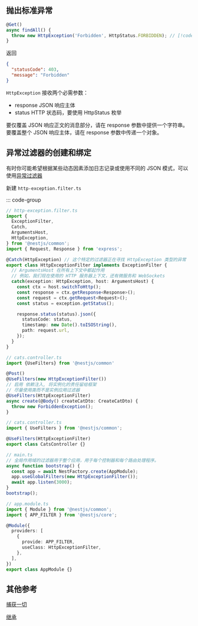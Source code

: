 ## 抛出标准异常

```ts
@Get()
async findAll() {
  throw new HttpException('Forbidden', HttpStatus.FORBIDDEN); // [!code focus]
}
```

返回

```json
{
  "statusCode": 403,
  "message": "Forbidden"
}
```

`HttpException` 接收两个必需参数：

- response JSON 响应主体
- status HTTP 状态码，要使用 HttpStatus 枚举

要仅覆盖 JSON 响应正文的消息部分，请在 response 参数中提供一个字符串。 要覆盖整个 JSON 响应主体，请在 response 参数中传递一个对象。

## 异常过滤器的创建和绑定

有时你可能希望根据某些动态因素添加日志记录或使用不同的 JSON 模式，可以使用[异常过滤器](https://nest.nodejs.cn/exception-filters#%E5%BC%82%E5%B8%B8%E8%BF%87%E6%BB%A4%E5%99%A8-1)

新建 `http-exception.filter.ts`

::: code-group

```ts [创建]{11}
// http-exception.filter.ts
import {
  ExceptionFilter,
  Catch,
  ArgumentsHost,
  HttpException,
} from '@nestjs/common';
import { Request, Response } from 'express';

@Catch(HttpException) // 这个特定的过滤器正在寻找 HttpException 类型的异常
export class HttpExceptionFilter implements ExceptionFilter {
  // ArgumentsHost 在所有上下文中都起作用
  // 例如，我们现在使用的 HTTP 服务器上下文，还有微服务和 WebSockets
  catch(exception: HttpException, host: ArgumentsHost) {
    const ctx = host.switchToHttp();
    const response = ctx.getResponse<Response>();
    const request = ctx.getRequest<Request>();
    const status = exception.getStatus();

    response.status(status).json({
      statusCode: status,
      timestamp: new Date().toISOString(),
      path: request.url,
    });
  }
}
```

```ts [绑定路由]
// cats.controller.ts
import {UseFilters} from '@nestjs/common'

@Post()
@UseFilters(new HttpExceptionFilter())
// 启用 依赖注入, 将实例化的责任留给框架
// 尽量使用类而不是实例应用过滤器
@UseFilters(HttpExceptionFilter)
async create(@Body() createCatDto: CreateCatDto) {
  throw new ForbiddenException();
}
```

```ts [绑定控制器]
// cats.controller.ts
import { UseFilters } from '@nestjs/common';

@UseFilters(HttpExceptionFilter)
export class CatsController {}
```

```ts [绑定全局作用域]
// main.ts
// 全局作用域的过滤器用于整个应用，用于每个控制器和每个路由处理程序。
async function bootstrap() {
  const app = await NestFactory.create(AppModule);
  app.useGlobalFilters(new HttpExceptionFilter());
  await app.listen(3000);
}
bootstrap();
```

```ts [使用依赖注入绑定]
// app.module.ts
import { Module } from '@nestjs/common';
import { APP_FILTER } from '@nestjs/core';

@Module({
  providers: [
    {
      provide: APP_FILTER,
      useClass: HttpExceptionFilter,
    },
  ],
})
export class AppModule {}
```

## 其他参考

[捕获一切](https://nest.nodejs.cn/exception-filters#%E6%8D%95%E8%8E%B7%E4%B8%80%E5%88%87)

[继承](https://nest.nodejs.cn/exception-filters#%E7%BB%A7%E6%89%BF)

